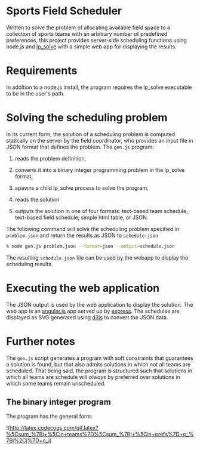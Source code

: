 # Sports Field Scheduler

Written to solve the problem of allocating available field space to a
collection of sports teams with an arbitrary number of predefined
preferences, this project provides server-side scheduling functions
using node.js and [lp_solve](http://lpsolve.sourceforge.net/5.5/) with a
simple web app for displaying the results.

# Requirements

In addition to a node.js install, the program requires the lp_solve
executable to be in the user's path.


# Solving the scheduling problem

In its current form, the solution of a scheduling problem is computed
statically on the server by the field coordinator, who provides an input
file in JSON format that defines the problem.  The `gen.js` program:

1. reads the problem definition, 

2. converts it into a binary integer programming problem in the
   lp_solve format,

3. spawns a child lp_solve process to solve the program,

4. reads the solution

5. outputs the solution in one of four formats: text-based team
   schedule, text-based field schedule, simple html table, or JSON.

The following command will solve the scheduling problem specified in
`problem.json` and return the results as JSON to `schedule.json`

```bash
% node gen.js problem.json --format=json --output=schedule.json
```

The resulting `schedule.json` file can be used by the webapp to display
the scheduling results.


# Executing the web application
   
The JSON output is used by the web application to display the solution.
The web app is an [angular.js](angularjs.org) app served up by
[express](expressjs.com).  The schedules are displayed as SVG generated
using [d3js](d3js.org) to convert the JSON data.  


# Further notes

The `gen.js` script generates a program with soft constraints that
guarantees a solution is found, but that also admits solutions in which
not all teams are scheduled.  That being said, the program is structured
such that solutions in which all teams are schedule will _always_ by
preferred over solutions in which some teams remain unscheduled.

## The binary integer program

The program has the general form:

!(http://latex.codecogs.com/gif.latex?%5Csum_%7Bi+%5Cin+teams%7D%5Csum_%7Bj+%5Cin+prefs%7D+p_%7Bi%2Cj%7D+o_i)

